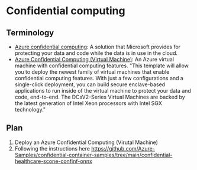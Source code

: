 # Confidential computing
## Terminology
- [Azure confidential computing](https://azure.microsoft.com/en-us/solutions/confidential-compute/): A solution that Microsoft provides for protecting your data and code while the data is in use in the cloud. 
- [Azure Confidential Computing (Virtual Machine)](https://azuremarketplace.microsoft.com/en-us/marketplace/apps/microsoft-azure-compute.acc-virtual-machine-v2): An Azure virtual machine with confidential computing features. "This template will allow you to deploy the newest family of virtual machines that enable confidential computing features. With just a few configurations and a single-click deployment, you can build secure enclave-based applications to run inside of the virtual machine to protect your data and code, end-to-end. The DCsV2-Series Virtual Machines are backed by the latest generation of Intel Xeon processors with Intel SGX technology."

## Plan
1. Deploy an Azure Confidential Computing (Virutal Machine)
2. Following the instructions here https://github.com/Azure-Samples/confidential-container-samples/tree/main/confidential-healthcare-scone-confinf-onnx
